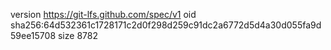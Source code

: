 version https://git-lfs.github.com/spec/v1
oid sha256:64d532361c1728171c2d0f298d259c91dc2a6772d5d4a30d055fa9d59ee15708
size 8782
